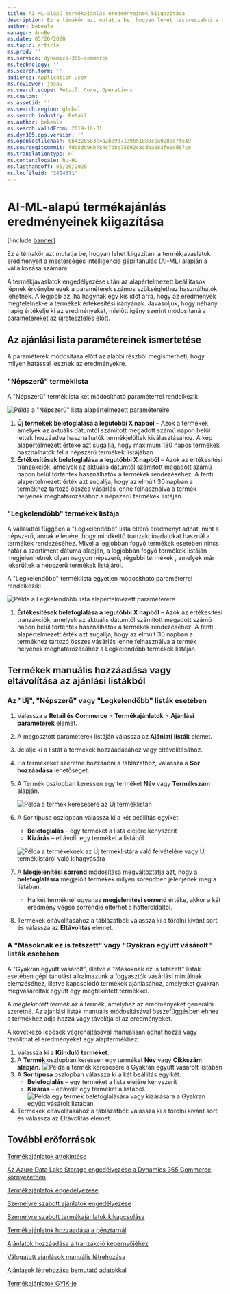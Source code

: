 ```yaml
---
title: AI-ML-alapú termékajánlás eredményeinek kiigazítása
description: Ez a témakör azt mutatja be, hogyan lehet testreszabni a termékjavaslatok eredményeit a mesterséges intelligencia gépi tanulás (AI-ML) alapján a vállalkozása számára.
author: bebeale
manager: AnnBe
ms.date: 05/26/2020
ms.topic: article
ms.prod: ''
ms.service: dynamics-365-commerce
ms.technology: ''
ms.search.form: ''
audience: Application User
ms.reviewer: josaw
ms.search.scope: Retail, Core, Operations
ms.custom: ''
ms.assetid: ''
ms.search.region: global
ms.search.industry: Retail
ms.author: bebeale
ms.search.validFrom: 2019-10-31
ms.dyn365.ops.version: ''
ms.openlocfilehash: 0b4228583c4a2b89d7139b51880cea0288d7fe49
ms.sourcegitcommit: fdc5dd9eb784c7d8e75692c8cdba083fe0dd87ce
ms.translationtype: HT
ms.contentlocale: hu-HU
ms.lasthandoff: 05/26/2020
ms.locfileid: "3404371"
---
```

# <a name="adjust-ai-ml-based-product-recommendation-results"></a>AI-ML-alapú termékajánlás eredményeinek kiigazítása


[!include [banner](includes/banner.md)]

Ez a témakör azt mutatja be, hogyan lehet kiigazítani a termékjavaslatok eredményeit a mesterséges intelligencia gépi tanulás (AI-ML) alapján a vállalkozása számára. 

A termékjavaslatok engedélyezése után az alapértelmezett beállítások lépnek érvénybe ezek a paraméterek számos szükséglethez használhatók lehetnek. A legjobb az, ha hagynak egy kis időt arra, hogy az eredmények megfelelnek-e a termékek értékesítési irányának. Javasoljuk, hogy néhány napig értékelje ki az eredményeket, mielőtt igény szerint módosítaná a paramétereket az újratesztelés előtt. 

## <a name="understanding-recommendation-list-parameters"></a>Az ajánlási lista paramétereinek ismertetése

A paraméterek módosítása előtt az alábbi részből megismerheti, hogy milyen hatással lesznek az eredményekre.

### <a name="trending-product-list"></a>"Népszerű" terméklista

A "Népszerű" terméklista két módosítható paraméterrel rendelkezik:

![Példa a "Népszerű" lista alapértelmezett paramétereire](./media/exampletrendingparameters.png)

1. **Új termékek belefoglalása a legutóbbi X napból** – Azok a termékek, amelyek az aktuális dátumtól számított megadott számú napon belül lettek hozzáadva használhatók termékjelöltek kiválasztásához. A kép alapértelmezett értéke azt sugallja, hogy maximum 180 napos termékek használhatók fel a népszerű termékek listájában.
1. **Értékesítések belefoglalása a legutóbbi X napból** – Azok az értékesítési tranzakciók, amelyek az aktuális dátumtól számított megadott számú napon belül történtek használhatók a termékek rendezéséhez. A fenti alapértelmezett érték azt sugallja, hogy az elmúlt 30 napban a termékhez tartozó összes vásárlás lenne felhasználva a termék helyének meghatározásához a népszerű termékek listáján. 

### <a name="best-selling-product-list"></a>"Legkelendőbb" termékek listája

A vállalattól függően a "Legkelendőbb" lista eltérő eredményt adhat, mint a népszerű, annak ellenére, hogy mindkettő tranzakcióadatokat használ a termékek rendezéséhez. Mivel a legjobban fogyó termékek esetében nincs határ a szortiment dátuma alapján, a legjobban fogyó termékek listáján megjelenhetnek olyan nagyon népszerű, régebbi termékek , amelyek már lekerültek a népszerű termékek listájáról. 

A "Legkelendőbb" terméklista egyetlen módosítható paraméterrel rendelkezik:

![Példa a Legkelendőbb lista alapértelmezett paraméterére](./media/examplebestsellingparameters.PNG)

1. **Értékesítések belefoglalása a legutóbbi X napból** – Azok az értékesítési tranzakciók, amelyek az aktuális dátumtól számított megadott számú napon belül történtek használhatók a termékek rendezéséhez. A fenti alapértelmezett érték azt sugallja, hogy az elmúlt 30 napban a termékhez tartozó összes vásárlás lenne felhasználva a termék helyének meghatározásához a Legkelendőbb termékek listáján. 

## <a name="manually-add-or-remove-products-from-recommendation-lists"></a>Termékek manuális hozzáadása vagy eltávolítása az ajánlási listákból

### <a name="for-new-trending-or-best-selling-lists"></a>Az "Új", "Népszerű" vagy "Legkelendőbb" listák esetében

1.  Válassza a **Retail és Commerce** > **Termékajánlatok** > **Ajánlási paraméterek** elemet.
1.  A megosztott paraméterek listáján válassza az **Ajánlati listák** elemet.
1.  Jelölje ki a listát a termékek hozzáadásához vagy eltávolításához.
1.  Ha termékeket szeretne hozzáadni a táblázathoz, válassza a **Sor hozzáadása** lehetőséget. 
1.  A Termék oszlopban keressen egy terméket **Név** vagy **Termékszám** alapján.

    ![Példa a termék keresésére az Új terméklistán](./media/examplenewlistconfiguration1.png)

1.  A Sor típusa oszlopban válassza ki a két beállítás egyikét:
    -   **Belefoglalás** – egy terméket a lista elejére kényszerít
    -   **Kizárás** – eltávolít egy terméket a listából.
    
    ![Példa a termékeknek az Új terméklistára való felvételére vagy Új terméklistáról való kihagyására](./media/examplenewlistconfiguration2.png)

1.  A **Megjelenítési sorrend** módosítása megváltoztatja azt, hogy a **belefoglalásra** megjelölt termékek milyen sorendben jelenjenek meg a listában.
    - Ha két terméknél ugyanaz **megjelenítési sorrend** értéke, akkor a két eredmény végső sorrendje eltérhet a háttéroldaltól.
1.  Termékek eltávolításához a táblázatból: válassza ki a törölni kívánt sort, és válassza az **Eltávolítás** elemet.


### <a name="for-people-also-like-or-frequently-bought-together-lists"></a>A "Másoknak ez is tetszett" vagy "Gyakran együtt vásárolt" listák esetében

A "Gyakran együtt vásárolt", illetve a "Másoknak ez is tetszett" listák esetében gépi tanulást alkalmazunk a fogyasztók vásárlási mintáinak elemzéséhez, illetve kapcsolódó termékek ajánlásához, amelyeket gyakran megvásároltak együtt egy megtekintett termékkel. 
 
A *megtekintett termék* az a termék, amelyhez az eredményeket generálni szeretné. Az ajánlási listák manuális módosításával összefüggésben ehhez a termékhez adja hozzá vagy távolítja el az eredményeket. 

A következő lépések végrehajtásával manuálisan adhat hozzá vagy távolíthat el eredményeket egy alaptermékhez:
1.  Válassza ki a **Kiinduló terméket**. 
1.  A **Termék** oszlopban keressen egy terméket **Név** vagy **Cikkszám alapján.**
![Példa a termék keresésére a Gyakran együtt vásárolt listában](./media/exampleFBTlistconfiguration1.png)
1. A **Sor típusa** oszlopban válassza ki a két beállítás egyikét:
    - **Belefoglalás** – egy terméket a lista elejére kényszerít
    - **Kizárás** – eltávolít egy terméket a listából.     
![Példa egy termék belefoglalására vagy kizárására a Gyakran együtt vásárolt listában](./media/exampleFBTlistconfiguration2.png)
1.  Termékek eltávolításához a táblázatból: válassza ki a törölni kívánt sort, és válassza az Eltávolítás elemet.


## <a name="additional-resources"></a>További erőforrások

[Termékajánlatok áttekintése](product-recommendations.md)

[Az Azure Data Lake Storage engedélyezése a Dynamics 365 Commerce környezetben](enable-adls-environment.md)

[Termékajánlatok engedélyezése](enable-product-recommendations.md)

[Személyre szabott ajánlatok engedélyezése](personalized-recommendations.md)

[Személyre szabott termékajánlatok kikapcsolása](personalization-gdpr.md)

[Termékajánlatok hozzáadása a pénztárnál](product.md)

[Ajánlatok hozzáadása a tranzakció képernyőjéhez](add-recommendations-control-pos-screen.md)

[Válogatott ajánlások manuális létrehozása](create-editorial-recommendation-lists.md)

[Ajánlások létrehozása bemutató adatokkal](product-recommendations-demo-data.md)

[Termékajánlatok GYIK-je](faq-recommendations.md)
